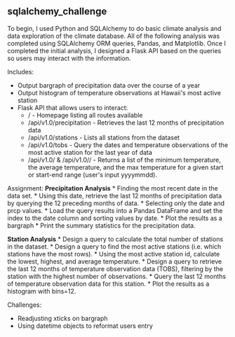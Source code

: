 ## sqlalchemy_challenge ##
To begin, I used Python and SQLAlchemy to do basic climate analysis and data exploration of the climate database. All of the following analysis was completed using SQLAlchemy ORM queries, Pandas, and Matplotlib.  Once I completed the initial analysis, I designed a Flask API based on the queries so users may interact with the information. 

Includes: 
* Output bargraph of precipitation data over the course of a year 
* Output histogram of temperature observations at Hawaii's most active station
* Flask API that allows users to interact:
    * / - Homepage listing all routes available 
    * /api/v1.0/precipitation - Retrieves the last 12 months of precipitation data 
    * /api/v1.0/stations - Lists all stations from the dataset
    * /api/v1.0/tobs - Query the dates and temperature observations of the most active station for the last year of data
    * /api/v1.0/<start> & /api/v1.0/<start>/<end> - Returns a list of the minimum temperature, the average temperature, and the max temperature for a given start or start-end range (user's input yyyymmdd).


Assignment: 
**Precipitation Analysis**
    * Finding the most recent date in the data set.
    * Using this date, retrieve the last 12 months of precipitation data by querying the 12 preceding months of data. 
    * Selecting only the date and prcp values.
    * Load the query results into a Pandas DataFrame and set the index to the date column and sorting values by date.
    * Plot the results as a bargraph
    * Print the summary statistics for the precipitation data.

**Station Analysis**
    * Design a query to calculate the total number of stations in the dataset.
    * Design a query to find the most active stations (i.e. which stations have the most rows).
    * Using the most active station id, calculate the lowest, highest, and average temperature.
    * Design a query to retrieve the last 12 months of temperature observation data (TOBS), filtering by the station with the highest number of observations.
    * Query the last 12 months of temperature observation data for this station.
    * Plot the results as a histogram with bins=12.


Challenges: 
  * Readjusting xticks on bargraph 
  * Using datetime objects to reformat users entry
